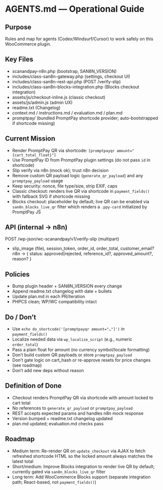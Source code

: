 # AGENTS.md — Operational Guide

## Purpose
Rules and map for agents (Codex/Windsurf/Cursor) to work safely on this WooCommerce plugin.

## Key Files
- scanandpay-n8n.php (bootstrap, SAN8N_VERSION)
- includes/class-san8n-gateway.php (settings, checkout UI)
- includes/class-san8n-rest-api.php (POST /verify-slip)
- includes/class-san8n-blocks-integration.php (Blocks checkout integration)
- assets/js/checkout-inline.js (classic checkout)
- assets/js/admin.js (admin UX)
- readme.txt (Changelog)
- context.md / instructions.md / evaluation.md / plan.md
- promptpay/ (bundled PromptPay shortcode provider; auto-bootstrapped if shortcode missing)

## Current Mission
- Render PromptPay QR via shortcode: `[promptpayqr amount="{cart_total_float}"]`
- Use PromptPay ID from PromptPay plugin settings (do not pass `id` in shortcode)
- Slip verify via n8n (mock ok); trust n8n decision
- Remove custom QR payload logic (`generate_qr_payload`) and any `promptpay_payload` usage
- Keep security: nonce, file type/size, strip EXIF, caps
- Classic checkout: renders live QR via shortcode in `payment_fields()` with fallback SVG if shortcode missing
- Blocks checkout: placeholder by default; live QR can be enabled via `san8n_blocks_live_qr` filter which renders a `.ppy-card` initialized by PromptPay JS

## API (internal → n8n)
POST /wp-json/wc-scanandpay/v1/verify-slip  (multipart)
- slip_image (file), session_token, order_id, order_total, customer_email?
n8n → { status: approved|rejected, reference_id?, approved_amount?, reason? }

## Policies
- Bump plugin header + SAN8N_VERSION every change
- Append readme.txt changelog with date + bullets
- Update plan.md in each PR/iteration
- PHPCS clean; WP/WC compatibility intact

## Do / Don’t
- Use `echo do_shortcode('[promptpayqr amount="…"]')` in `payment_fields()`
- Localize needed data via `wp_localize_script` (e.g., numeric `order_total`)
- Pass a plain float for amount (no currency symbol/locale formatting)
- Don’t build custom QR payloads or store `promptpay_payload`
- Don’t gate logic on cart_hash or re-approve resets for price changes (see roadmap)
- Don’t add new deps without reason

## Definition of Done
- Checkout renders PromptPay QR via shortcode with amount locked to cart total
- No references to `generate_qr_payload` or `promptpay_payload`
- REST accepts expected params and handles n8n mock response
- Version bumped + readme.txt changelog updated
- plan.md updated; evaluation.md checks pass

## Roadmap
- Medium term: Re-render QR on `update_checkout` via AJAX to fetch refreshed shortcode HTML so the locked amount always matches the latest total
- Short/medium: Improve Blocks integration to render live QR by default; currently gated via `san8n_blocks_live_qr` filter
- Long term: Add WooCommerce Blocks support (separate integration path; React-based, not `payment_fields()`)
